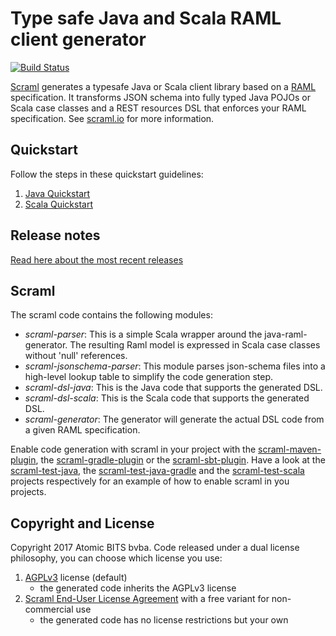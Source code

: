 Type safe Java and Scala RAML client generator
==============================================

[![Build Status](https://travis-ci.org/atomicbits/scraml.svg?branch=develop)](https://travis-ci.org/atomicbits/scraml)


[Scraml](http://scraml.io) generates a typesafe Java or Scala client library based on a [RAML](http://raml.org) specification. It transforms JSON schema into fully typed Java POJOs or Scala case classes and a REST resources DSL that enforces your RAML specification. See [scraml.io](http://scraml.io) for more information. 

## Quickstart

Follow the steps in these quickstart guidelines: 

 1. [Java Quickstart](https://github.com/atomicbits/scraml/blob/develop/documentation/javadocumentation.adoc#quickstart-java)
 2. [Scala Quickstart](https://github.com/atomicbits/scraml/blob/develop/documentation/scaladocumentation.adoc#quickstart-scala)

## Release notes

[Read here about the most recent releases](https://github.com/atomicbits/scraml/blob/develop/documentation/release-notes.adoc) 

## Scraml 

The scraml code contains the following modules:

   * *scraml-parser*: This is a simple Scala wrapper around the java-raml-generator. The resulting Raml model is expressed in Scala case classes without 'null' references.
   * *scraml-jsonschema-parser*: This module parses json-schema files into a high-level lookup table to simplify the code generation step.  
   * *scraml-dsl-java*: This is the Java code that supports the generated DSL.
   * *scraml-dsl-scala*: This is the Scala code that supports the generated DSL.
   * *scraml-generator*: The generator will generate the actual DSL code from a given RAML specification. 

Enable code generation with scraml in your project with the [scraml-maven-plugin](https://github.com/atomicbits/scraml-maven-plugin), 
the [scraml-gradle-plugin](https://github.com/atomicbits/scraml-gradle-plugin) 
or the [scraml-sbt-plugin](https://github.com/atomicbits/scraml-sbt-plugin). Have a look at 
the [scraml-test-java](https://github.com/atomicbits/scraml-test-java), the [scraml-test-java-gradle](https://github.com/atomicbits/scraml-test-java-gradle) 
and the [scraml-test-scala](https://github.com/atomicbits/scraml-test-scala) projects respectively for an example of how to enable scraml in you projects. 


## Copyright and License
Copyright 2017 Atomic BITS bvba. Code released under a dual license philosophy, you can choose which license you use: 

   1. [AGPLv3](https://github.com/atomicbits/scraml/blob/develop/LICENSE) license (default) 
      * the generated code inherits the AGPLv3 license
   2. [Scraml End-User License Agreement](https://github.com/atomicbits/scraml/blob/develop/LICENSE-EULA) with a free variant for non-commercial use
      * the generated code has no license restrictions but your own



